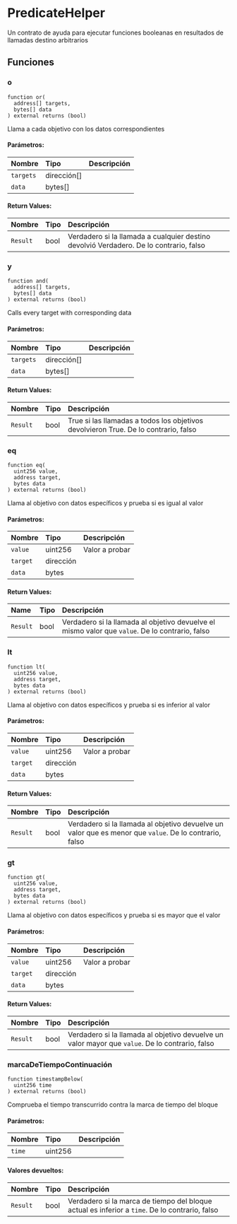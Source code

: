 # PredicateHelper


Un contrato de ayuda para ejecutar funciones booleanas en resultados de llamadas destino arbitrarios




## Funciones
### o
```solidity
function or(
  address[] targets,
  bytes[] data
) external returns (bool)
```
Llama a cada objetivo con los datos correspondientes


#### Parámetros:
| Nombre | Tipo | Descripción                                                          |
| :--- | :--- | :------------------------------------------------------------------- |
|`targets` | dirección[] | 
|`data` | bytes[] | 

#### Return Values:
| Nombre                           | Tipo          | Descripción                                                                  |
| :----------------------------- | :------------ | :--------------------------------------------------------------------------- |
|`Result`| bool | Verdadero si la llamada a cualquier destino devolvió Verdadero. De lo contrario, falso

### y
```solidity
function and(
  address[] targets,
  bytes[] data
) external returns (bool)
```
Calls every target with corresponding data


#### Parámetros:
| Nombre | Tipo | Descripción                                                          |
| :--- | :--- | :------------------------------------------------------------------- |
|`targets` | dirección[] | 
|`data` | bytes[] | 

#### Return Values:
| Nombre                           | Tipo          | Descripción                                                                  |
| :----------------------------- | :------------ | :--------------------------------------------------------------------------- |
|`Result`| bool | True si las llamadas a todos los objetivos devolvieron True. De lo contrario, falso

### eq
```solidity
function eq(
  uint256 value,
  address target,
  bytes data
) external returns (bool)
```
Llama al objetivo con datos específicos y prueba si es igual al valor


#### Parámetros:
| Nombre | Tipo | Descripción                                                          |
| :--- | :--- | :------------------------------------------------------------------- |
|`value` | uint256 | Valor a probar  
|`target` | dirección | 
|`data` | bytes | 

#### Return Values:
| Name                           | Tipo          | Descripción                                                                  |
| :----------------------------- | :------------ | :--------------------------------------------------------------------------- |
|`Result`| bool | Verdadero si la llamada al objetivo devuelve el mismo valor que `value`. De lo contrario, falso

### lt
```solidity
function lt(
  uint256 value,
  address target,
  bytes data
) external returns (bool)
```
Llama al objetivo con datos específicos y prueba si es inferior al valor


#### Parámetros:
| Nombre | Tipo | Descripción                                                          |
| :--- | :--- | :------------------------------------------------------------------- |
|`value` | uint256 | Valor a probar  
|`target` | dirección | 
|`data` | bytes | 

#### Return Values:
| Nombre                           | Tipo          | Descripción                                                                  |
| :----------------------------- | :------------ | :--------------------------------------------------------------------------- |
|`Result`| bool | Verdadero si la llamada al objetivo devuelve un valor que es menor que `value`. De lo contrario, falso

### gt
```solidity
function gt(
  uint256 value,
  address target,
  bytes data
) external returns (bool)
```
Llama al objetivo con datos específicos y prueba si es mayor que el valor


#### Parámetros:
| Nombre | Tipo | Descripción                                                          |
| :--- | :--- | :------------------------------------------------------------------- |
|`value` | uint256 | Valor a probar 
|`target` | dirección | 
|`data` | bytes | 

#### Return Values:
| Nombre                           | Tipo          | Descripción                                                                  |
| :----------------------------- | :------------ | :--------------------------------------------------------------------------- |
|`Result`| bool | Verdadero si la llamada al objetivo devuelve un valor mayor que `value`. De lo contrario, falso

### marcaDeTiempoContinuación
```solidity
function timestampBelow(
  uint256 time
) external returns (bool)
```
Comprueba el tiempo transcurrido contra la marca de tiempo del bloque

#### Parámetros:
| Nombre | Tipo | Descripción                                                          |
| :--- | :--- | :------------------------------------------------------------------- |
|`time` | uint256 | 

#### Valores devueltos:
| Nombre                           | Tipo          | Descripción                                                                  |
| :----------------------------- | :------------ | :--------------------------------------------------------------------------- |
|`Result`| bool | Verdadero si la marca de tiempo del bloque actual es inferior a `time`. De lo contrario, falso
